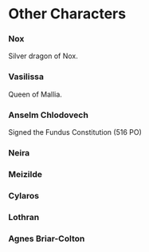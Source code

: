 # Other Characters

### Nox

Silver dragon of Nox.

### Vasilissa

Queen of Mallia.

### Anselm Chlodovech

Signed the Fundus Constitution (516 PO)

### Neira

### Meizilde

### Cylaros

### Lothran

### Agnes Briar-Colton
